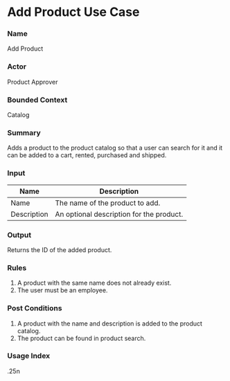 # Add Product Use Case

### Name
Add Product

### Actor
Product Approver

### Bounded Context
Catalog

### Summary
Adds a product to the product catalog so that a user can search 
for it and it can be added to a cart, rented, purchased and shipped.

### Input

| Name        | Description                              | 
| ----------- | ---------------------------------------- | 
| Name        | The name of the product to add.          | 
| Description | An optional description for the product. |

### Output
Returns the ID of the added product.

### Rules
1. A product with the same name does not already exist.
2. The user must be an employee.

### Post Conditions
1. A product with the name and description is added to the product catalog.
2. The product can be found in product search.

### Usage Index
.25n
